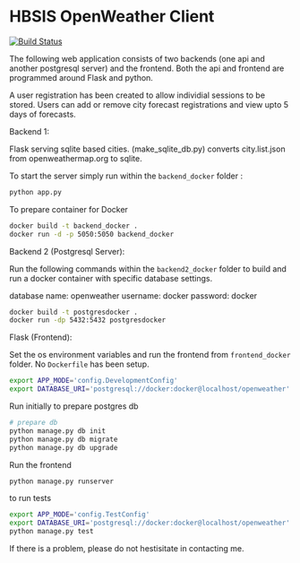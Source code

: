 # HBSIS OpenWeather Client

[![Build Status](https://travis-ci.org/jessequinn/hbsis.svg?branch=master)](https://travis-ci.org/jessequinn/hbsis)

The following web application consists of two backends (one api and another postgresql server) and the frontend. Both the api and frontend 
are programmed around Flask and python. 

A user registration has been created to allow individial sessions to be stored. Users can add or remove city forecast registrations and view upto 5 days of forecasts.

Backend 1:

Flask serving sqlite based cities. (make_sqlite_db.py) converts city.list.json from openweathermap.org to sqlite.

To start the server simply run within the `backend_docker` folder :
```bash
python app.py 
```

To prepare container for Docker
```bash
docker build -t backend_docker .
docker run -d -p 5050:5050 backend_docker
```

Backend 2 (Postgresql Server):

Run the following commands within the `backend2_docker` folder to build and run a docker container with specific database settings.

database name: openweather
username: docker
password: docker

```bash
docker build -t postgresdocker .
docker run -dp 5432:5432 postgresdocker 
```

Flask (Frontend):

Set the os environment variables and run the frontend from `frontend_docker` folder. No `Dockerfile` has been setup.

```bash
export APP_MODE='config.DevelopmentConfig'
export DATABASE_URI='postgresql://docker:docker@localhost/openweather'
```
Run initially to prepare postgres db
```bash
# prepare db
python manage.py db init
python manage.py db migrate
python manage.py db upgrade
```

Run the frontend
```bash
python manage.py runserver
```

to run tests
```bash
export APP_MODE='config.TestConfig'
export DATABASE_URI='postgresql://docker:docker@localhost/openweather'
python manage.py test
```

If there is a problem, please do not hestisitate in contacting me.
